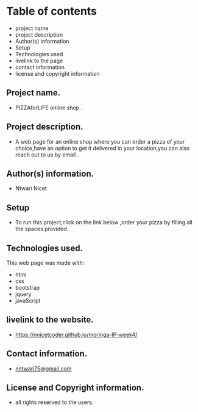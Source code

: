 # Table of contents
* project name
* project description
* Author(s) information
* Setup
* Technologies used
* livelink to the page
* contact information
* license and copyright information

## Project name.
* PIZZAforLIFE online shop .

## Project description.
* A web page for an online shop where you can order a pizza of your choice,have an option to get it delivered in your location,you can also reach out to us by email .

## Author(s) information.
* Ntwari Nicet

## Setup
* To run this project,click on the link below ,order your pizza by filling all the spaces provided.

 

## Technologies used.
This web page was made with:
* html
* css
* bootstrap
* jquery
* javaScript

## livelink to the website.
* https://nnicetcoder.github.io/moringa-IP-week4/
## Contact information.
* nntwari75@gmail.com

## License and Copyright information.
* all rights reserved to the users.
